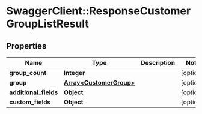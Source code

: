 # SwaggerClient::ResponseCustomerGroupListResult

## Properties
Name | Type | Description | Notes
------------ | ------------- | ------------- | -------------
**group_count** | **Integer** |  | [optional] 
**group** | [**Array&lt;CustomerGroup&gt;**](CustomerGroup.md) |  | [optional] 
**additional_fields** | **Object** |  | [optional] 
**custom_fields** | **Object** |  | [optional] 


